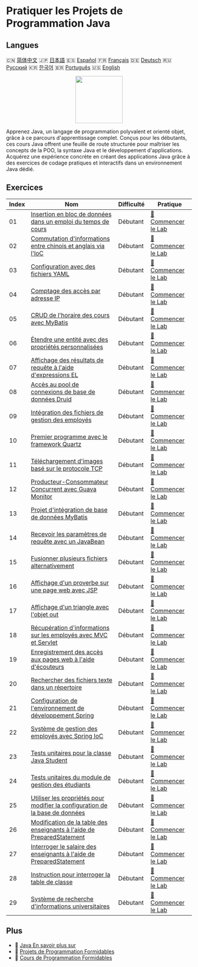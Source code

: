 # Pratiquer les Projets de Programmation Java

## Langues

🇨🇳 [简体中文](README_zh.md) 🇯🇵 [日本語](README_ja.md) 🇪🇸 [Español](README_es.md) 🇫🇷 [Français](README_fr.md) 🇩🇪 [Deutsch](README_de.md) 🇷🇺 [Русский](README_ru.md) 🇰🇷 [한국어](README_ko.md) 🇧🇷 [Português](README_pt.md) 🇺🇸 [English](README.md) 

<div align="center">
<img width="128px" src="https://file.labex.io/path/vBtgM8cNsQFn.png">
</div>

Apprenez Java, un langage de programmation polyvalent et orienté objet, grâce à ce parcours d'apprentissage complet. Conçus pour les débutants, ces cours Java offrent une feuille de route structurée pour maîtriser les concepts de la POO, la syntaxe Java et le développement d'applications. Acquérez une expérience concrète en créant des applications Java grâce à des exercices de codage pratiques et interactifs dans un environnement Java dédié.

## Exercices

|   Index | Nom                                                                                                                                                                 | Difficulté   | Pratique                                                                                                       |
|---------|---------------------------------------------------------------------------------------------------------------------------------------------------------------------|--------------|----------------------------------------------------------------------------------------------------------------|
|      01 | [Insertion en bloc de données dans un emploi du temps de cours](https://labex.io/fr/courses/project-bulk-insert-data-into-course-schedule)                          | Débutant     | [🚀 Commencer le Lab](https://labex.io/fr/courses/project-bulk-insert-data-into-course-schedule)               |
|      02 | [Commutation d'informations entre chinois et anglais via l'IoC](https://labex.io/fr/courses/project-chinese-english-information-switching-via-ioc)                  | Débutant     | [🚀 Commencer le Lab](https://labex.io/fr/courses/project-chinese-english-information-switching-via-ioc)       |
|      03 | [Configuration avec des fichiers YAML](https://labex.io/fr/courses/project-configuring-with-yaml-files)                                                             | Débutant     | [🚀 Commencer le Lab](https://labex.io/fr/courses/project-configuring-with-yaml-files)                         |
|      04 | [Comptage des accès par adresse IP](https://labex.io/fr/courses/project-counting-access-times-by-ip)                                                                | Débutant     | [🚀 Commencer le Lab](https://labex.io/fr/courses/project-counting-access-times-by-ip)                         |
|      05 | [CRUD de l'horaire des cours avec MyBatis](https://labex.io/fr/courses/project-course-schedule-crud-with-mybatis)                                                   | Débutant     | [🚀 Commencer le Lab](https://labex.io/fr/courses/project-course-schedule-crud-with-mybatis)                   |
|      06 | [Étendre une entité avec des propriétés personnalisées](https://labex.io/fr/courses/project-custom-type-handler)                                                    | Débutant     | [🚀 Commencer le Lab](https://labex.io/fr/courses/project-custom-type-handler)                                 |
|      07 | [Affichage des résultats de requête à l'aide d'expressions EL](https://labex.io/fr/courses/project-displaying-query-results-using-el-expressions)                   | Débutant     | [🚀 Commencer le Lab](https://labex.io/fr/courses/project-displaying-query-results-using-el-expressions)       |
|      08 | [Accès au pool de connexions de base de données Druid](https://labex.io/fr/courses/project-druid-database-connection-pool-access)                                   | Débutant     | [🚀 Commencer le Lab](https://labex.io/fr/courses/project-druid-database-connection-pool-access)               |
|      09 | [Intégration des fichiers de gestion des employés](https://labex.io/fr/courses/project-employee-management-file-integration)                                        | Débutant     | [🚀 Commencer le Lab](https://labex.io/fr/courses/project-employee-management-file-integration)                |
|      10 | [Premier programme avec le framework Quartz](https://labex.io/fr/courses/project-first-program-with-quartz-framework)                                               | Débutant     | [🚀 Commencer le Lab](https://labex.io/fr/courses/project-first-program-with-quartz-framework)                 |
|      11 | [Téléchargement d'images basé sur le protocole TCP](https://labex.io/fr/courses/project-image-upload-based-on-tcp-protocol)                                         | Débutant     | [🚀 Commencer le Lab](https://labex.io/fr/courses/project-image-upload-based-on-tcp-protocol)                  |
|      12 | [Producteur-Consommateur Concurrent avec Guava Monitor](https://labex.io/fr/courses/project-implement-thread-communication)                                         | Débutant     | [🚀 Commencer le Lab](https://labex.io/fr/courses/project-implement-thread-communication)                      |
|      13 | [Projet d'intégration de base de données MyBatis](https://labex.io/fr/courses/project-input-parameter-practice)                                                     | Débutant     | [🚀 Commencer le Lab](https://labex.io/fr/courses/project-input-parameter-practice)                            |
|      14 | [Recevoir les paramètres de requête avec un JavaBean](https://labex.io/fr/courses/project-javabean-mutiple-parameters)                                              | Débutant     | [🚀 Commencer le Lab](https://labex.io/fr/courses/project-javabean-mutiple-parameters)                         |
|      15 | [Fusionner plusieurs fichiers alternativement](https://labex.io/fr/courses/project-merge-multiple-files-alternately)                                                | Débutant     | [🚀 Commencer le Lab](https://labex.io/fr/courses/project-merge-multiple-files-alternately)                    |
|      16 | [Affichage d'un proverbe sur une page web avec JSP](https://labex.io/fr/courses/project-output-a-quote)                                                             | Débutant     | [🚀 Commencer le Lab](https://labex.io/fr/courses/project-output-a-quote)                                      |
|      17 | [Affichage d'un triangle avec l'objet out](https://labex.io/fr/courses/project-outputting-triangle-with-out-object)                                                 | Débutant     | [🚀 Commencer le Lab](https://labex.io/fr/courses/project-outputting-triangle-with-out-object)                 |
|      18 | [Récupération d'informations sur les employés avec MVC et Servlet](https://labex.io/fr/courses/project-query-employee-information)                                  | Débutant     | [🚀 Commencer le Lab](https://labex.io/fr/courses/project-query-employee-information)                          |
|      19 | [Enregistrement des accès aux pages web à l'aide d'écouteurs](https://labex.io/fr/courses/project-recording-web-page-accesses-using-listeners)                      | Débutant     | [🚀 Commencer le Lab](https://labex.io/fr/courses/project-recording-web-page-accesses-using-listeners)         |
|      20 | [Rechercher des fichiers texte dans un répertoire](https://labex.io/fr/courses/project-search-for-text-files-in-directory)                                          | Débutant     | [🚀 Commencer le Lab](https://labex.io/fr/courses/project-search-for-text-files-in-directory)                  |
|      21 | [Configuration de l'environnement de développement Spring](https://labex.io/fr/courses/project-setting-up-spring-development-environment)                           | Débutant     | [🚀 Commencer le Lab](https://labex.io/fr/courses/project-setting-up-spring-development-environment)           |
|      22 | [Système de gestion des employés avec Spring IoC](https://labex.io/fr/courses/project-spring-ioc-employee-management-system)                                        | Débutant     | [🚀 Commencer le Lab](https://labex.io/fr/courses/project-spring-ioc-employee-management-system)               |
|      23 | [Tests unitaires pour la classe Java Student](https://labex.io/fr/courses/project-student-class-test)                                                               | Débutant     | [🚀 Commencer le Lab](https://labex.io/fr/courses/project-student-class-test)                                  |
|      24 | [Tests unitaires du module de gestion des étudiants](https://labex.io/fr/courses/project-student-management-module-unit-testing)                                    | Débutant     | [🚀 Commencer le Lab](https://labex.io/fr/courses/project-student-management-module-unit-testing)              |
|      25 | [Utiliser les propriétés pour modifier la configuration de la base de données](https://labex.io/fr/courses/project-use-properties-to-modify-database-configuration) | Débutant     | [🚀 Commencer le Lab](https://labex.io/fr/courses/project-use-properties-to-modify-database-configuration)     |
|      26 | [Modification de la table des enseignants à l'aide de PreparedStatement](https://labex.io/fr/courses/project-modifying-the-teacher-table-using-preparedstatement)   | Débutant     | [🚀 Commencer le Lab](https://labex.io/fr/courses/project-modifying-the-teacher-table-using-preparedstatement) |
|      27 | [Interroger le salaire des enseignants à l'aide de PreparedStatement](https://labex.io/fr/courses/project-query-teacher-salary-using-preparedstatement)             | Débutant     | [🚀 Commencer le Lab](https://labex.io/fr/courses/project-query-teacher-salary-using-preparedstatement)        |
|      28 | [Instruction pour interroger la table de classe](https://labex.io/fr/courses/project-statement-for-querying-teacher-table)                                          | Débutant     | [🚀 Commencer le Lab](https://labex.io/fr/courses/project-statement-for-querying-teacher-table)                |
|      29 | [Système de recherche d'informations universitaires](https://labex.io/fr/courses/project-university-information-query-system)                                       | Débutant     | [🚀 Commencer le Lab](https://labex.io/fr/courses/project-university-information-query-system)                 |

## Plus

- 🔗 [Java En savoir plus sur](https://labex.io/fr/skilltrees/java)
- 🔗 [Projets de Programmation Formidables](https://github.com/labex-labs/awesome-programming-projects)
- 🔗 [Cours de Programmation Formidables](https://github.com/labex-labs/awesome-programming-courses)

